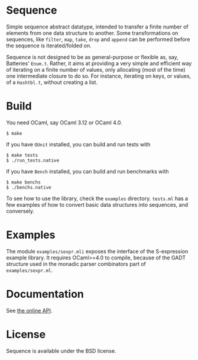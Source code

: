 Sequence
========

Simple sequence abstract datatype, intended to transfer a finite number of
elements from one data structure to another. Some transformations on sequences,
like `filter`, `map`, `take`, `drop` and `append` can be performed before the
sequence is iterated/folded on.

Sequence is not designed to be as general-purpose or flexible as, say,
Batteries' `Enum.t`. Rather, it aims at providing a very simple and efficient
way of iterating on a finite number of values, only allocating (most of the time)
one intermediate closure to do so. For instance, iterating on keys, or values,
of a `Hashtbl.t`, without creating a list.

Build
=====

You need OCaml, say OCaml 3.12 or OCaml 4.0.

    $ make

If you have `OUnit` installed, you can build and run tests with

    $ make tests
    $ ./run_tests.native

If you have `Bench` installed, you can build and run benchmarks with

    $ make benchs
    $ ./benchs.native

To see how to use the library, check the `examples` directory.
`tests.ml` has a few examples of how to convert basic data structures into
sequences, and conversely.

Examples
========

The module `examples/sexpr.mli` exposes the interface of the S-expression
example library. It requires OCaml>=4.0 to compile, because of the GADT
structure used in the monadic parser combinators part of `examples/sexpr.ml`.

Documentation
=============

See [the online API](http://c-cube.github.com/sequence/api/).

License
=======

Sequence is available under the BSD license.
